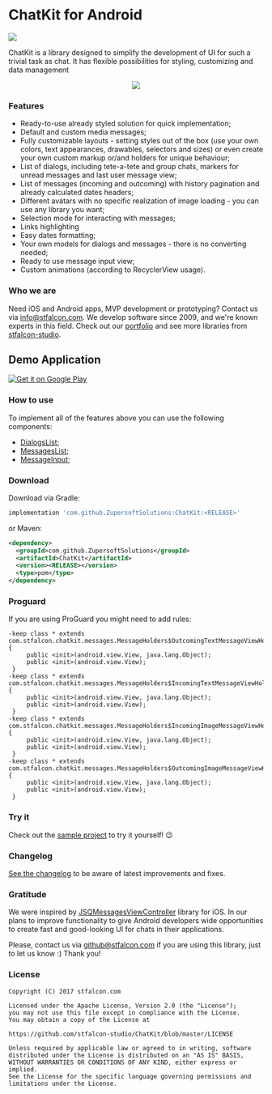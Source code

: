 # ChatKit for Android

[![](https://jitpack.io/v/ZupersoftSolutions/ChatKit.svg)](https://jitpack.io/#ZupersoftSolutions/ChatKit)

ChatKit is a library designed to simplify the development of UI for such a trivial task as chat. It has flexible possibilities for styling, customizing and data management

<p align="center">
<img src="images/HEADER.jpg">
</p>

### Features

* Ready-to-use already styled solution for quick implementation;
* Default and custom media messages;
* Fully customizable layouts - setting styles out of the box (use your own colors, text appearances, drawables, selectors and sizes) or even create your own custom markup or/and holders for unique behaviour;
* List of dialogs, including tete-a-tete and group chats, markers for unread messages and last user message view;
* List of messages (incoming and outcoming) with history pagination and already calculated dates headers;
* Different avatars with no specific realization of image loading - you can use any library you want;
* Selection mode for interacting with messages;
* Links highlighting
* Easy dates formatting;
* Your own models for dialogs and messages - there is no converting needed;
* Ready to use message input view;
* Custom animations (according to RecyclerView usage).

### Who we are
Need iOS and Android apps, MVP development or prototyping? Contact us via info@stfalcon.com. We develop software since 2009, and we're known experts in this field. Check out our [portfolio](https://stfalcon.com/en/portfolio) and see more libraries from [stfalcon-studio](https://stfalcon-studio.github.io/).

## Demo Application

[![Get it on Google Play](https://play.google.com/intl/en_us/badges/images/badge_new.png)](https://play.google.com/store/apps/details?id=com.stfalcon.chatkit.sample)

### How to use

To implement all of the features above you can use the following components:

* [DialogsList](docs/COMPONENT_DIALOGS_LIST.MD);
* [MessagesList](docs/COMPONENT_MESSAGES_LIST.md);
* [MessageInput](docs/COMPONENT_MESSAGE_INPUT.MD);


### Download

Download via Gradle:
```gradle
implementation 'com.github.ZupersoftSolutions:ChatKit:<RELEASE>'
```

or Maven:
```xml
<dependency>
  <groupId>com.github.ZupersoftSolutions</groupId>
  <artifactId>ChatKit</artifactId>
  <version><RELEASE></version>
  <type>pom</type>
</dependency>
```

### Proguard
If you are using ProGuard you might need to add rules:
```
-keep class * extends com.stfalcon.chatkit.messages.MessageHolders$OutcomingTextMessageViewHolder {
     public <init>(android.view.View, java.lang.Object);
     public <init>(android.view.View);
 }
-keep class * extends com.stfalcon.chatkit.messages.MessageHolders$IncomingTextMessageViewHolder {
     public <init>(android.view.View, java.lang.Object);
     public <init>(android.view.View);
 }
-keep class * extends com.stfalcon.chatkit.messages.MessageHolders$IncomingImageMessageViewHolder {
     public <init>(android.view.View, java.lang.Object);
     public <init>(android.view.View);
 }
-keep class * extends com.stfalcon.chatkit.messages.MessageHolders$OutcomingImageMessageViewHolder {
     public <init>(android.view.View, java.lang.Object);
     public <init>(android.view.View);
 }
```

### Try it

Check out the [sample project](/sample/src/main) to try it yourself! :wink:

### Changelog
[See the changelog](docs/CHANGELOG.md) to be aware of latest improvements and fixes.

### Gratitude

We were inspired by [JSQMessagesViewController](https://github.com/jessesquires/JSQMessagesViewController) library for iOS. In our plans to improve functionality to give Android developers wide opportunities to create fast and good-looking UI for chats in their applications.

Please, contact us via github@stfalcon.com if you are using this library, just to let us know :)
Thank you!

### License

```
Copyright (C) 2017 stfalcon.com

Licensed under the Apache License, Version 2.0 (the "License");
you may not use this file except in compliance with the License.
You may obtain a copy of the License at

https://github.com/stfalcon-studio/ChatKit/blob/master/LICENSE

Unless required by applicable law or agreed to in writing, software
distributed under the License is distributed on an "AS IS" BASIS,
WITHOUT WARRANTIES OR CONDITIONS OF ANY KIND, either express or implied.
See the License for the specific language governing permissions and
limitations under the License.

```
